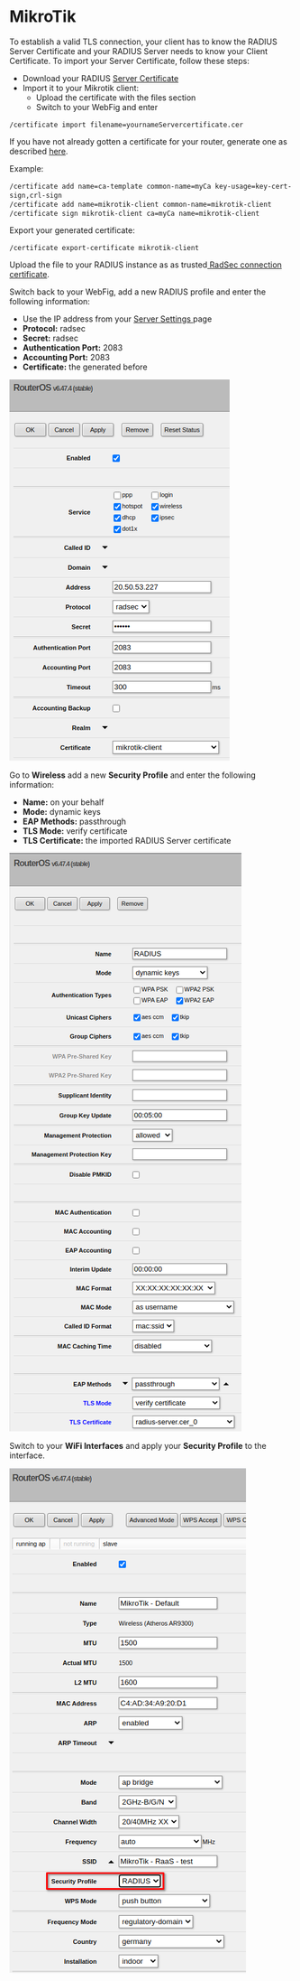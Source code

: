 # MikroTik

To establish a valid TLS connection, your client has to know the RADIUS Server Certificate and your RADIUS Server needs to know your Client Certificate. To import your Server Certificate, follow these steps:&#x20;

* Download your RADIUS [Server Certificate](../../../portal/settings-server/#download)
* Import it to your Mikrotik client:
  * Upload the certificate with the files section
  * Switch to your WebFig and enter

```
/certificate import filename=yournameServercertificate.cer
```

If you have not already gotten a certificate for your router, generate one as described [here](https://wiki.mikrotik.com/wiki/Manual:Create\_Certificates).&#x20;

Example:&#x20;

```
/certificate add name=ca-template common-name=myCa key-usage=key-cert-sign,crl-sign
/certificate add name=mikrotik-client common-name=mikrotik-client
/certificate sign mikrotik-client ca=myCa name=mikrotik-client
```

Export your generated certificate:

```
/certificate export-certificate mikrotik-client
```

Upload the file to your RADIUS instance as as trusted[ RadSec connection certificate](../../../portal/settings-server/#add).

Switch back to your WebFig, add a new RADIUS profile and enter the following information:

* Use the IP address from your [Server Settings ](../../../portal/settings-server/)page
* **Protocol:** radsec
* **Secret:** radsec
* **Authentication Port:** 2083
* **Accounting Port:** 2083
* **Certificate:** the generated before&#x20;

![](<../../../.gitbook/assets/image (39).png>)

Go to **Wireless** add a new **Security Profile** and enter the following information:&#x20;

* **Name:** on your behalf
* **Mode:** dynamic keys
* **EAP Methods:** passthrough
* **TLS Mode:** verify certificate
* **TLS Certificate:** the imported RADIUS Server certificate

![](<../../../.gitbook/assets/image (40).png>)



Switch to your **WiFi Interfaces** and apply your **Security Profile** to the interface.

![](<../../../.gitbook/assets/image (41).png>)
